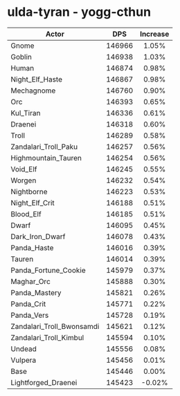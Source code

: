 # ulda-tyran - yogg-cthun
| Actor | DPS | Increase |
|---|:---:|:---:|
|Gnome|146966|1.05%|
|Goblin|146938|1.03%|
|Human|146874|0.98%|
|Night_Elf_Haste|146867|0.98%|
|Mechagnome|146760|0.90%|
|Orc|146393|0.65%|
|Kul_Tiran|146336|0.61%|
|Draenei|146318|0.60%|
|Troll|146289|0.58%|
|Zandalari_Troll_Paku|146257|0.56%|
|Highmountain_Tauren|146254|0.56%|
|Void_Elf|146245|0.55%|
|Worgen|146232|0.54%|
|Nightborne|146223|0.53%|
|Night_Elf_Crit|146188|0.51%|
|Blood_Elf|146185|0.51%|
|Dwarf|146095|0.45%|
|Dark_Iron_Dwarf|146078|0.43%|
|Panda_Haste|146016|0.39%|
|Tauren|146014|0.39%|
|Panda_Fortune_Cookie|145979|0.37%|
|Maghar_Orc|145888|0.30%|
|Panda_Mastery|145821|0.26%|
|Panda_Crit|145771|0.22%|
|Panda_Vers|145728|0.19%|
|Zandalari_Troll_Bwonsamdi|145621|0.12%|
|Zandalari_Troll_Kimbul|145594|0.10%|
|Undead|145556|0.08%|
|Vulpera|145456|0.01%|
|Base|145446|0.00%|
|Lightforged_Draenei|145423|-0.02%|
